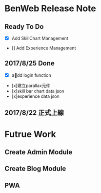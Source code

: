 # BenWeb Release Note
## Ready To Do
- [x] Add SkillChart Management
- [] Add Experience Management
## 2017/8/25 Done
- [X] add login function
- [x]建立parallax元件
- [x]skill bar chart data json 
- [x]experience data json 
## 2017/8/22 正式上線
# Futrue Work
## Create Admin Module
## Create Blog Module
## PWA
